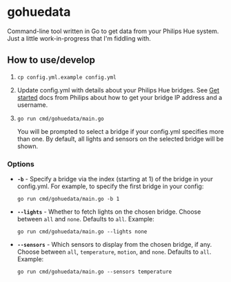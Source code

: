 # gohuedata

Command-line tool written in Go to get data from your Philips Hue system. Just a little work-in-progress that I'm fiddling with.

## How to use/develop

1. `cp config.yml.example config.yml`
1. Update config.yml with details about your Philips Hue bridges. See [Get started](https://developers.meethue.com/develop/get-started-2/) docs from Philips about how to get your bridge IP address and a username.
1. `go run cmd/gohuedata/main.go`

    You will be prompted to select a bridge if your config.yml specifies more than one. By default, all lights and
    sensors on the selected bridge will be shown.

### Options

- **`-b`** - Specify a bridge via the index (starting at 1) of the bridge in your config.yml. For example, to specify
the first bridge in your config:

    `go run cmd/gohuedata/main.go -b 1`

- **`--lights`** - Whether to fetch lights on the chosen bridge. Choose between `all` and `none`. Defaults to `all`.
Example:

    `go run cmd/gohuedata/main.go --lights none`

- **`--sensors`** - Which sensors to display from the chosen bridge, if any. Choose between `all`, `temperature`,
`motion`, and `none`. Defaults to `all`. Example:

    `go run cmd/gohuedata/main.go --sensors temperature`
